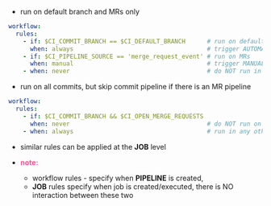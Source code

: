 - run on default branch and MRs only
```yaml
workflow:
  rules:
    - if: $CI_COMMIT_BRANCH == $CI_DEFAULT_BRANCH      # run on default branch
      when: always                                     # trigger AUTOMATICALLY
    - if: $CI_PIPELINE_SOURCE == 'merge_request_event' # run on MRs
      when: manual                                     # trigger MANUALLY
    - when: never                                      # do NOT run in any other case
```

- run on all commits, but skip commit pipeline if there is an MR pipeline
```yaml
workflow:
  rules:
    - if: $CI_COMMIT_BRANCH && $CI_OPEN_MERGE_REQUESTS
      when: never                                      # do NOT run on commits if there is an MR opened
    - when: always                                     # run in any other case
```

- similar rules can be applied at the **JOB** level

- <span style="color:#ff4d94">**note:**</span>
    - workflow rules - specify when **PIPELINE** is created,
    - **JOB** rules specify when job is created/executed,
      there is NO interaction between these two

